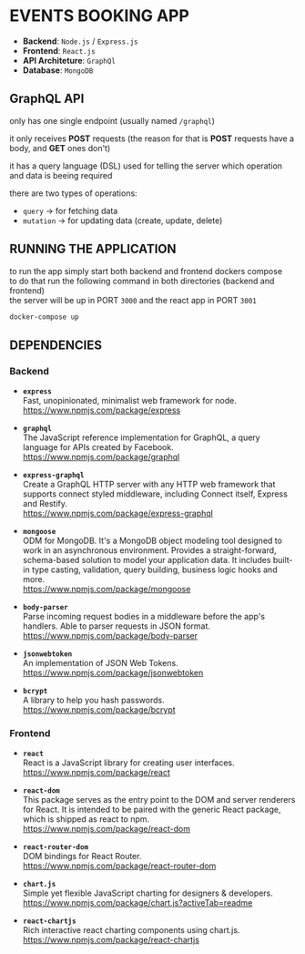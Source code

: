 # EVENTS BOOKING APP

- **Backend**: `Node.js` / `Express.js`
- **Frontend**: `React.js`
- **API Architeture**: `GraphQl`
- **Database**: `MongoDB`

## GraphQL API

only has one single endpoint (usually named `/graphql`)

it only receives **POST** requests (the reason for that is **POST** requests have a body, and **GET** ones don't)

it has a query language (DSL) used for telling the server which operation and data is beeing required

there are two types of operations:

- `query` -> for fetching data
- `mutation` -> for updating data (create, update, delete)

## RUNNING THE APPLICATION

to run the app simply start both backend and frontend dockers compose</br>
to do that run the following command in both directories (backend and frontend)</br>
the server will be up in PORT `3000` and the react app in PORT `3001`

```sh
docker-compose up
```

## DEPENDENCIES

### Backend

- **`express`**</br>
  Fast, unopinionated, minimalist web framework for node.</br>
  https://www.npmjs.com/package/express

- **`graphql`**</br>
  The JavaScript reference implementation for GraphQL, a query language for APIs created by Facebook.</br>
  https://www.npmjs.com/package/graphql

* **`express-graphql`**</br>
  Create a GraphQL HTTP server with any HTTP web framework that supports connect styled middleware, including Connect itself, Express and Restify.</br>
  https://www.npmjs.com/package/express-graphql

* **`mongoose`**</br>
  ODM for MongoDB. It's a MongoDB object modeling tool designed to work in an asynchronous environment. Provides a straight-forward, schema-based solution to model your application data. It includes built-in type casting, validation, query building, business logic hooks and more.</br>
  https://www.npmjs.com/package/mongoose

* **`body-parser`**</br>
  Parse incoming request bodies in a middleware before the app's handlers. Able to parser requests in JSON format.</br>
  https://www.npmjs.com/package/body-parser

* **`jsonwebtoken`**</br>
  An implementation of JSON Web Tokens.</br>
  https://www.npmjs.com/package/jsonwebtoken

* **`bcrypt`**</br>
  A library to help you hash passwords.</br>
  https://www.npmjs.com/package/bcrypt

### Frontend

- **`react`**</br>
  React is a JavaScript library for creating user interfaces.</br>
  https://www.npmjs.com/package/react

- **`react-dom`**</br>
  This package serves as the entry point to the DOM and server renderers for React. It is intended to be paired with the generic React package, which is shipped as react to npm.</br>
  https://www.npmjs.com/package/react-dom

- **`react-router-dom`**</br>
  DOM bindings for React Router.</br>
  https://www.npmjs.com/package/react-router-dom

- **`chart.js`**</br>
  Simple yet flexible JavaScript charting for designers & developers.</br>
  https://www.npmjs.com/package/chart.js?activeTab=readme

- **`react-chartjs`**</br>
  Rich interactive react charting components using chart.js.</br>
  https://www.npmjs.com/package/react-chartjs
